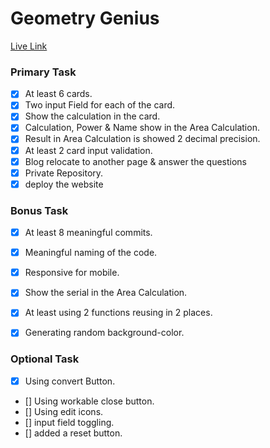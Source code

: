 # Geometry Genius
[Live Link](https://precious-cucurucho-92454e.netlify.app/ "Live Link")

### Primary Task
* [x] At least 6 cards.
* [x] Two input Field for each of the card.
* [x] Show the calculation in the card.
* [x] Calculation, Power & Name show in the Area Calculation.
* [x] Result in Area Calculation is showed 2 decimal precision.
* [x] At least 2 card input validation.
* [x] Blog relocate to another page & answer the questions
* [x] Private Repository.
* [x] deploy the website

### Bonus Task
* [x] At least 8 meaningful commits.
* [x] Meaningful naming of the code.
* [x] Responsive for mobile.
* [x] Show the serial in the Area Calculation.
* [x] At least using 2 functions reusing in 2 places.
* [x] Generating random background-color.


### Optional Task
* [x] Using convert Button.
* [] Using workable close button.
* [] Using edit icons.
* [] input field toggling.
* [] added a reset button.